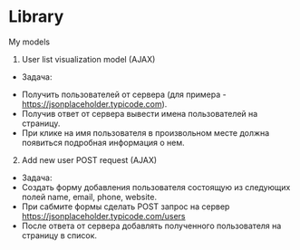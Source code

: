 # Library
My models

1. User list visualization model (AJAX)
- Задача:
+ Получить пользователей  от сервера (для примера - https://jsonplaceholder.typicode.com). 
+ Получив ответ от сервера вывести имена пользователей на страницу.  
+ При клике на имя пользователя в произвольном месте должна появиться подробная информация о нем. 

2. Add new user POST request (AJAX)
- Задача:
- Создать форму добавления пользователя состоящую из следующих полей name, email, phone, website.
- При сабмите формы сделать POST запрос на сервер https://jsonplaceholder.typicode.com/users
- После ответа от сервера добавлять полученного пользователя на страницу в список.
